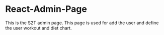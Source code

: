 # React-Admin-Page
This is the S2T admin page. This page is used for add the user and define the user workout and diet chart.
